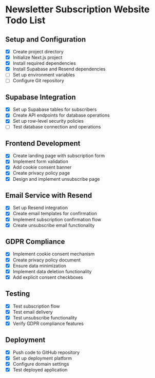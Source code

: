 # Newsletter Subscription Website Todo List

## Setup and Configuration
- [x] Create project directory
- [x] Initialize Next.js project
- [x] Install required dependencies
- [x] Install Supabase and Resend dependencies
- [ ] Set up environment variables
- [ ] Configure Git repository

## Supabase Integration
- [x] Set up Supabase tables for subscribers
- [x] Create API endpoints for database operations
- [x] Set up row-level security policies
- [ ] Test database connection and operations

## Frontend Development
- [x] Create landing page with subscription form
- [x] Implement form validation
- [x] Add cookie consent banner
- [x] Create privacy policy page
- [x] Design and implement unsubscribe page

## Email Service with Resend
- [x] Set up Resend integration
- [x] Create email templates for confirmation
- [x] Implement subscription confirmation flow
- [x] Create unsubscribe email functionality

## GDPR Compliance
- [x] Implement cookie consent mechanism
- [x] Create privacy policy document
- [x] Ensure data minimization
- [x] Implement data deletion functionality
- [x] Add explicit consent checkboxes

## Testing
- [x] Test subscription flow
- [x] Test email delivery
- [x] Test unsubscribe functionality
- [x] Verify GDPR compliance features

## Deployment
- [x] Push code to GitHub repository
- [x] Set up deployment platform
- [x] Configure domain settings
- [x] Test deployed application
